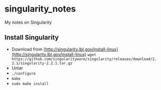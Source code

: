 # singularity_notes

My notes on Singularity

## Install Singularity

 * Download from [http://singularity.lbl.gov/install-linux](http://singularity.lbl.gov/install-linux)
   `wget https://github.com/singularityware/singularity/releases/download/2.2.1/singularity-2.2.1.tar.gz`
 * Untar
 * `./configure`
 * `make`
 * `sudo make install`


